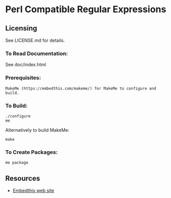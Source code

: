 Perl Compatible Regular Expressions
===

Licensing
---
See LICENSE.md for details.

### To Read Documentation:

  See doc/index.html

### Prerequisites:

    MakeMe (https://embedthis.com/makeme/) for MakeMe to configure and build.

### To Build:

    ./configure
    me

Alternatively to build MakeMe:

    make

### To Create Packages:

    me package

Resources
---
  - [Embedthis web site](https://embedthis.com/)
